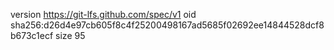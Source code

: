 version https://git-lfs.github.com/spec/v1
oid sha256:d26d4e97cb605f8c4f25200498167ad5685f02692ee14844528dcf8b673c1ecf
size 95
